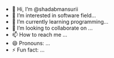- 👋 Hi, I’m @shadabmansurii
- 👀 I’m interested in software field...
- 🌱 I’m currently learning programming...
- 💞️ I’m looking to collaborate on ...
- 📫 How to reach me ...
- 😄 Pronouns: ...
- ⚡ Fun fact: ...

<!---
shadabmansurii/shadabmansurii is a ✨ special ✨ repository because its `README.md` (this file) appears on your GitHub profile.
You can click the Preview link to take a look at your changes.
--->
